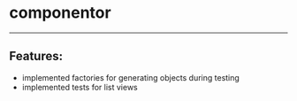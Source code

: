 # componentor

---

## Features:

- implemented factories for generating objects during testing
- implemented tests for list views
